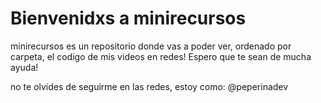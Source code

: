# Bienvenidxs a minirecursos

minirecursos es un repositorio donde vas a poder ver, ordenado por carpeta, el codigo de mis videos en redes! 
Espero que te sean de mucha ayuda!

no te olvides de seguirme en las redes, estoy como: @peperinadev
